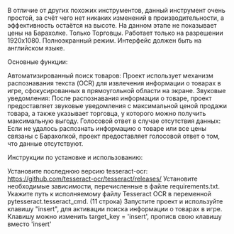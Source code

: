 В отличие от других похожих инструментов, данный инструмент очень простой, за счёт чего нет никаких изменений в производительности, а эффективность остаётся на высоте.
На данном этапе не показывает цены на Барахолке. Только Торговцы.
Работает только на разрешении 1920x1080. Полноэкранный режим. Интерфейс должен быть на английском языке.

Основные функции:

Автоматизированный поиск товаров: Проект использует механизм распознавания текста (OCR) для извлечения информации о товарах в игре, сфокусированных в прямоугольной области на экране.
Звуковые уведомления: После распознавания информации о товаре, проект предоставляет звуковые уведомления с максимальной ценой продажи товара, а также указывает торговца, у которого можно получить максимальную выгоду.
Голосовой ответ в случае отсутствия данных: Если не удалось распознать информацию о товаре или все цены связаны с Барахолкой, проект предоставляет голосовой ответ о том, что данные отсутствуют.



Инструкции по установке и использованию:


Установите последнюю версию tesseract-ocr: https://github.com/tesseract-ocr/tesseract/releases/
Установите необходимые зависимости, перечисленные в файле requirements.txt.
Укажите путь к исполняемому файлу Tesseract OCR в переменной pytesseract.tesseract_cmd. (11 строка)
Запустите проект и используйте клавишу "insert", для активации поиска информации о товарах в игре.
Клавишу можно изменить target_key = 'insert', прописв свою клавишу вместо 'insert'

